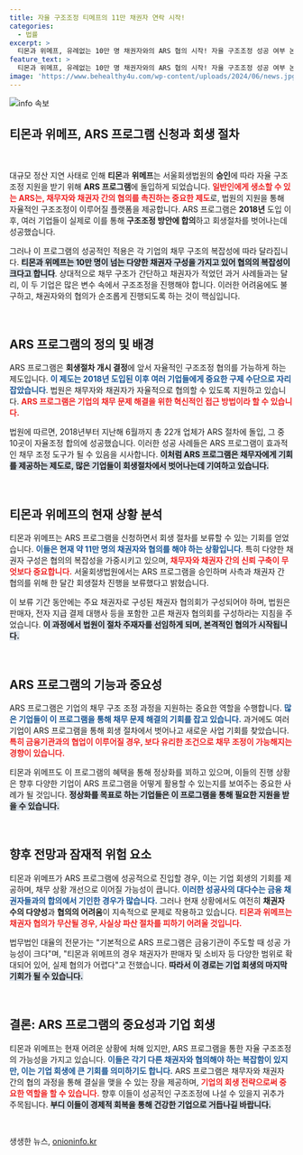 ```yaml
---
title: 자율 구조조정 티메프의 11만 채권자 연락 시작!
categories:
  - 법률
excerpt: >
  티몬과 위메프, 유례없는 10만 명 채권자와의 ARS 협의 시작! 자율 구조조정 성공 여부 논란 속, 회생의 기회가 걸린 이들 기업의 운명은? 클릭해 궁금증을 풀어보세요!
feature_text: >
  티몬과 위메프, 유례없는 10만 명 채권자와의 ARS 협의 시작! 자율 구조조정 성공 여부 논란 속, 회생의 기회가 걸린 이들 기업의 운명은? 클릭해 궁금증을 풀어보세요!
image: 'https://www.behealthy4u.com/wp-content/uploads/2024/06/news.jpg'
---
```


<p><img src="https://www.behealthy4u.com/wp-content/uploads/2024/06/news.jpg" alt="info 속보" /></p>

<h2 data-ke-size="size26">티몬과 위메프, ARS 프로그램 신청과 회생 절차</h2>

<p data-ke-size="size16">&nbsp;</p>

<p>대규모 정산 지연 사태로 인해 <strong>티몬</strong>과 <strong>위메프</strong>는 서울회생법원의 <strong>승인</strong>에 따라 자율 구조조정 지원을 받기 위해 <strong>ARS 프로그램</strong>에 돌입하게 되었습니다. <b><span style="color: #ee2323;">일반인에게 생소할 수 있는 ARS는, 채무자와 채권자 간의 협의를 촉진하는 중요한 제도</span></b>로, 법원의 지원을 통해 자율적인 구조조정이 이루어질 플랫폼을 제공합니다. ARS 프로그램은 <strong>2018년</strong> 도입 이후, 여러 기업들이 실제로 이를 통해 <strong>구조조정 방안에 합의</strong>하고 회생절차를 벗어나는데 성공했습니다. </p>

<p>그러나 이 프로그램의 성공적인 적용은 각 기업의 채무 구조의 복잡성에 따라 달라집니다. <b><span style="background-color: #21538527;">티몬과 위메프는 10만 명이 넘는 다양한 채권자 구성을 가지고 있어 협의의 복잡성이 크다고 합니다</span></b>. 상대적으로 채무 구조가 간단하고 채권자가 적었던 과거 사례들과는 달리, 이 두 기업은 많은 변수 속에서 구조조정을 진행해야 합니다. 이러한 어려움에도 불구하고, 채권자와의 협의가 순조롭게 진행되도록 하는 것이 핵심입니다.</p>

<p data-ke-size="size16">&nbsp;</p>

<h2 data-ke-size="size26">ARS 프로그램의 정의 및 배경</h2>

<p>ARS 프로그램은 <strong>회생절차 개시 결정</strong>에 앞서 자율적인 구조조정 협의를 가능하게 하는 제도입니다. <b><span style="color: #1a5490;">이 제도는 2018년 도입된 이후 여러 기업들에게 중요한 구제 수단으로 자리 잡았습니다</span></b>. 법원은 채무자와 채권자가 자율적으로 협의할 수 있도록 지원하고 있습니다. <b><span style="color: #ee2323;">ARS 프로그램은 기업의 채무 문제 해결을 위한 혁신적인 접근 방법이라 할 수 있습니다.</span></b></p>

<p>법원에 따르면, 2018년부터 지난해 6월까지 총 22개 업체가 ARS 절차에 돌입, 그 중 10곳이 자율조정 합의에 성공했습니다. 이러한 성공 사례들은 ARS 프로그램이 효과적인 채무 조정 도구가 될 수 있음을 시사합니다. <b><span style="background-color: #21538527;">이처럼 ARS 프로그램은 채무자에게 기회를 제공하는 제도로, 많은 기업들이 회생절차에서 벗어나는데 기여하고 있습니다.</span></b></p>

<p data-ke-size="size16">&nbsp;</p>

<h2 data-ke-size="size26">티몬과 위메프의 현재 상황 분석</h2>

<p>티몬과 위메프는 ARS 프로그램을 신청하면서 회생 절차를 보류할 수 있는 기회를 얻었습니다. <b><span style="color: #1a5490;">이들은 현재 약 11만 명의 채권자와 협의를 해야 하는 상황입니다</span></b>. 특히 다양한 채권자 구성은 협의의 복잡성을 가중시키고 있으며, <b><span style="color: #ee2323;">채무자와 채권자 간의 신뢰 구축이 무엇보다 중요합니다.</span></b> 서울회생법원에서는 ARS 프로그램을 승인하며 사측과 채권자 간 협의를 위해 한 달간 회생절차 진행을 보류했다고 밝혔습니다. </p>

<p>이 보류 기간 동안에는 주요 채권자로 구성된 채권자 협의회가 구성되어야 하며, 법원은 판매자, 전자 지급 결제 대행사 등을 포함한 고른 채권자 협의회를 구성하라는 지침을 주었습니다. <b><span style="background-color: #21538527;">이 과정에서 법원이 절차 주재자를 선임하게 되며, 본격적인 협의가 시작됩니다.</span></b> </p>

<p data-ke-size="size16">&nbsp;</p>

<h2 data-ke-size="size26">ARS 프로그램의 기능과 중요성</h2>

<p>ARS 프로그램은 기업의 채무 구조 조정 과정을 지원하는 중요한 역할을 수행합니다. <b><span style="color: #1a5490;">많은 기업들이 이 프로그램을 통해 채무 문제 해결의 기회를 잡고 있습니다.</span></b> 과거에도 여러 기업이 ARS 프로그램을 통해 회생 절차에서 벗어나고 새로운 사업 기회를 찾았습니다. <b><span style="color: #ee2323;">특히 금융기관과의 협업이 이루어질 경우, 보다 유리한 조건으로 채무 조정이 가능해지는 경향이 있습니다.</span></b></p>

<p>티몬과 위메프도 이 프로그램의 혜택을 통해 정상화를 꾀하고 있으며, 이들의 진행 상황은 향후 다양한 기업이 ARS 프로그램을 어떻게 활용할 수 있는지를 보여주는 중요한 사례가 될 것입니다. <b><span style="background-color: #21538527;">정상화를 목표로 하는 기업들은 이 프로그램을 통해 필요한 지원을 받을 수 있습니다.</span></b></p>

<p data-ke-size="size16">&nbsp;</p>

<h2 data-ke-size="size26">향후 전망과 잠재적 위험 요소</h2>

<p>티몬과 위메프가 ARS 프로그램에 성공적으로 진입할 경우, 이는 기업 회생의 기회를 제공하며, 채무 상황 개선으로 이어질 가능성이 큽니다. <b><span style="color: #1a5490;">이러한 성공사의 대다수는 금융 채권자들과의 합의에서 기인한 경우가 많습니다.</span></b> 그러나 현재 상황에서도 여전히 <strong>채권자 수의 다양성</strong>과 <strong>협의의 어려움</strong>이 지속적으로 문제로 작용하고 있습니다. <b><span style="color: #ee2323;">티몬과 위메프는 채권자 협의가 무산될 경우, 사실상 파산 절차를 피하기 어려울 것입니다.</span></b></p>

<p>법무법인 대율의 전문가는 "기본적으로 ARS 프로그램은 금융기관이 주도할 때 성공 가능성이 크다"며, "티몬과 위메프의 경우 채권자가 판매자 및 소비자 등 다양한 범위로 확대되어 있어, 실제 협의가 어렵다"고 전했습니다. <b><span style="background-color: #21538527;">따라서 이 경로는 기업 회생의 마지막 기회가 될 수 있습니다.</span></b></p>

<p data-ke-size="size16">&nbsp;</p>

<h2 data-ke-size="size26">결론: ARS 프로그램의 중요성과 기업 회생</h2>

<p>티몬과 위메프는 현재 어려운 상황에 처해 있지만, ARS 프로그램을 통한 자율 구조조정의 가능성을 가지고 있습니다. <b><span style="color: #1a5490;">이들은 각기 다른 채권자와 협의해야 하는 복잡함이 있지만, 이는 기업 회생에 큰 기회를 의미하기도 합니다.</span></b> ARS 프로그램은 채무자와 채권자 간의 협의 과정을 통해 결실을 맺을 수 있는 장을 제공하며, <b><span style="color: #ee2323;">기업의 회생 전략으로써 중요한 역할을 할 수 있습니다.</span></b> 향후 이들이 성공적인 구조조정에 나설 수 있을지 귀추가 주목됩니다. <b><span style="background-color: #21538527;">부디 이들이 경제적 회복을 통해 건강한 기업으로 거듭나길 바랍니다.</span></b></p>

<p data-ke-size="size16">&nbsp;</p>
생생한 뉴스, <a href="https://onioninfo.kr" rel="dofollow">onioninfo.kr</a>


